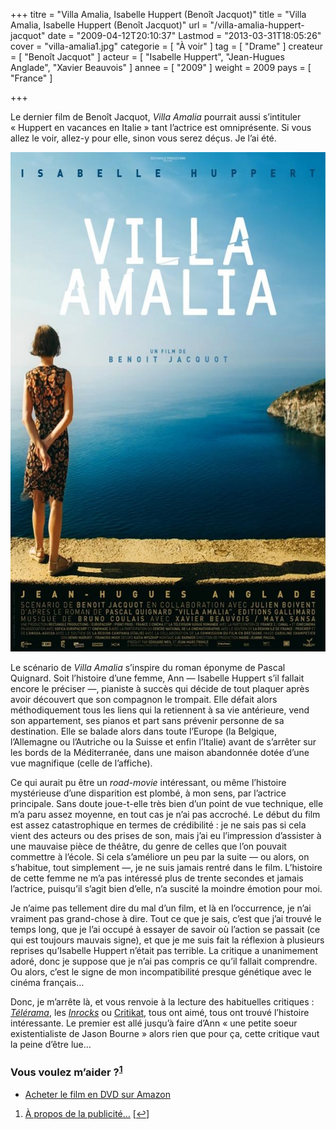 +++
titre = "Villa Amalia, Isabelle Huppert (Benoît Jacquot)"
title = "Villa Amalia, Isabelle Huppert (Benoît Jacquot)"
url = "/villa-amalia-huppert-jacquot"
date = "2009-04-12T20:10:37"
Lastmod = "2013-03-31T18:05:26"
cover = "villa-amalia1.jpg"
categorie = [ "À voir" ]
tag = [ "Drame" ]
createur = [ "Benoît Jacquot" ]
acteur = [ "Isabelle Huppert", "Jean-Hugues Anglade", "Xavier Beauvois" ]
annee = [ "2009" ]
weight = 2009
pays = [ "France" ]

+++

<p>Le dernier film de Benoît Jacquot, <em>Villa Amalia</em> pourrait aussi s&rsquo;intituler &laquo;&nbsp;Huppert en vacances en Italie&nbsp;&raquo; tant l&rsquo;actrice est omniprésente. Si vous allez le voir, allez-y pour elle, sinon vous serez déçus. Je l&rsquo;ai été.</p>
<div style="text-align: center;"><a href="http://www.allocine.fr/film/fichefilm_gen_cfilm=125313.html"><img src="villa-amalia.jpg" border="0" alt="villa-amalia.jpg" width="600" height="799" /></a></div>
<p>Le scénario de <em>Villa Amalia</em> s&rsquo;inspire du roman éponyme de Pascal Quignard. Soit l&rsquo;histoire d&rsquo;une femme, Ann — Isabelle Huppert s&rsquo;il fallait encore le préciser —, pianiste à succès qui décide de tout plaquer après avoir découvert que son compagnon le trompait. Elle défait alors méthodiquement tous les liens qui la retiennent à sa vie antérieure, vend son appartement, ses pianos et part sans prévenir personne de sa destination. Elle se balade alors dans toute l&rsquo;Europe (la Belgique, l&rsquo;Allemagne ou l&rsquo;Autriche ou la Suisse et enfin l&rsquo;Italie) avant de s&rsquo;arrêter sur les bords de la Méditerranée, dans une maison abandonnée dotée d&rsquo;une vue magnifique (celle de l&rsquo;affiche).</p>
<p>Ce qui aurait pu être un <em>road-movie</em> intéressant, ou même l&rsquo;histoire mystérieuse d&rsquo;une disparition est plombé, à mon sens, par l&rsquo;actrice principale. Sans doute joue-t-elle très bien d&rsquo;un point de vue technique, elle m&rsquo;a paru assez moyenne, en tout cas je n&rsquo;ai pas accroché. Le début du film est assez catastrophique en termes de crédibilité : je ne sais pas si cela vient des acteurs ou des prises de son, mais j&rsquo;ai eu l&rsquo;impression d&rsquo;assister à une mauvaise pièce de théâtre, du genre de celles que l&rsquo;on pouvait commettre à l&rsquo;école. Si cela s&rsquo;améliore un peu par la suite — ou alors, on s&rsquo;habitue, tout simplement —, je ne suis jamais rentré dans le film. L&rsquo;histoire de cette femme ne m&rsquo;a pas intéressé plus de trente secondes et jamais l&rsquo;actrice, puisqu&rsquo;il s&rsquo;agit bien d&rsquo;elle, n&rsquo;a suscité la moindre émotion pour moi.</p>
<p>Je n&rsquo;aime pas tellement dire du mal d&rsquo;un film, et là en l&rsquo;occurrence, je n&rsquo;ai vraiment pas grand-chose à dire. Tout ce que je sais, c&rsquo;est que j&rsquo;ai trouvé le temps long, que je l&rsquo;ai occupé à essayer de savoir où l&rsquo;action se passait (ce qui est toujours mauvais signe), et que je me suis fait la réflexion à plusieurs reprises qu&rsquo;Isabelle Huppert n&rsquo;était pas terrible. La critique a unanimement adoré, donc je suppose que je n&rsquo;ai pas compris ce qu&rsquo;il fallait comprendre. Ou alors, c&rsquo;est le signe de mon incompatibilité presque génétique avec le cinéma français&#8230;</p>
<p>Donc, je m&rsquo;arrête là, et vous renvoie à la lecture des habituelles critiques : <em><a href="http://www.telerama.fr/cinema/films/villa-amalia,373128,critique.php">Télérama</a></em>, les <em><a href="http://www.lesinrocks.com/cine/cinema-article/article/villa-amalia/">Inrocks</a></em> ou <a href="http://www.critikat.com/Villa-Amalia.html">Critikat</a>, tous ont aimé, tous ont trouvé l&rsquo;histoire intéressante. Le premier est allé jusqu&rsquo;à faire d&rsquo;Ann &laquo;&nbsp;une petite soeur existentialiste de Jason Bourne&nbsp;&raquo; alors rien que pour ça, cette critique vaut la peine d&rsquo;être lue&#8230;</p>
<div class="amazon">
<h3>Vous voulez m&rsquo;aider ?<sup><a href="#footnote_0_1462" id="identifier_0_1462" class="footnote-link footnote-identifier-link" title="&Agrave; propos de la publicit&eacute;&hellip;">1</a></sup></h3>
<ul>
<li><a href="http://www.amazon.fr/gp/product/B002MAXBIE/ref=as_li_ss_tl?ie=UTF8&#038;tag=leblogdenic07-21&#038;linkCode=as2&#038;camp=1642&#038;creative=19458&#038;creativeASIN=B002MAXBIE">Acheter le film en DVD sur Amazon</a></li>
</ul>
</div>
<ol class="footnotes"><li id="footnote_0_1462" class="footnote"><a href="http://voiretmanger.fr/soutien/">À propos de la publicité…</a> [<a href="#identifier_0_1462" class="footnote-link footnote-back-link">&#8617;</a>]</li></ol>
